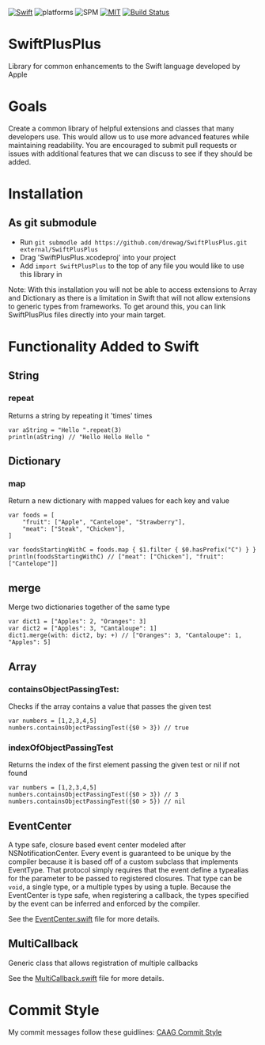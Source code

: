 [![Swift](https://img.shields.io/badge/swift-3.1-orange.svg?style=flat)](https://swift.org)
![platforms](https://img.shields.io/badge/platform-iOS%20macOS%20Linux-orange.svg?style=flat)
![SPM](https://img.shields.io/badge/Swift_Package_Manager-compatible-orange.svg?style=flat)
[![MIT](https://img.shields.io/badge/license-MIT-blue.svg?style=flat)](/LICENSE)
[![Build Status](https://travis-ci.org/drewag/SwiftPlusPlus.svg?branch=master)](https://travis-ci.org/drewag/SwiftPlusPlus)

SwiftPlusPlus
=============

Library for common enhancements to the Swift language developed by Apple

Goals
=====

Create a common library of helpful extensions and classes that many
developers use. This would allow us to use more advanced features while maintaining
readability. You are encouraged to submit pull requests or issues with additional features
that we can discuss to see if they should be added.

Installation
========

As git submodule
--------------

- Run `git submodle add https://github.com/drewag/SwiftPlusPlus.git external/SwiftPlusPlus`
- Drag 'SwiftPlusPlus.xcodeproj' into your project
- Add `import SwiftPlusPlus` to the top of any file you would like to use this library in

Note: With this installation you will not be able to access extensions to Array and Dictionary
as there is a limitation in Swift that will not allow extensions to generic types from frameworks.
To get around this, you can link SwiftPlusPlus files directly into your main target.


Functionality Added to Swift
=============================

String
----------

### repeat

Returns a string by repeating it 'times' times

    var aString = "Hello ".repeat(3)
    println(aString) // "Hello Hello Hello "

Dictionary
-----------

### map

Return a new dictionary with mapped values for each key and value

    var foods = [
        "fruit": ["Apple", "Cantelope", "Strawberry"],
        "meat": ["Steak", "Chicken"],
    ]

    var foodsStartingWithC = foods.map { $1.filter { $0.hasPrefix("C") } }
    println(foodsStartingWithC) // ["meat": ["Chicken"], "fruit": ["Cantelope"]]

## merge

Merge two dictionaries together of the same type

    var dict1 = ["Apples": 2, "Oranges": 3]
    var dict2 = ["Apples": 3, "Cantaloupe": 1]
    dict1.merge(with: dict2, by: +) // ["Oranges": 3, "Cantaloupe": 1, "Apples": 5]

Array
---------

### containsObjectPassingTest:

Checks if the array contains a value that passes the given test

    var numbers = [1,2,3,4,5]
    numbers.containsObjectPassingTest({$0 > 3}) // true

### indexOfObjectPassingTest

Returns the index of the first element passing the given test or nil if not found

    var numbers = [1,2,3,4,5]
    numbers.containsObjectPassingTest({$0 > 3}) // 3
    numbers.containsObjectPassingTest({$0 > 5}) // nil

EventCenter
------------

A type safe, closure based event center modeled after NSNotificationCenter. Every event is guaranteed
to be unique by the compiler because it is based off of a custom subclass that implements EventType.
That protocol simply requires that the event define a typealias for the parameter to be passed to
registered closures. That type can be `void`, a single type, or a multiple types by using a tuple.
Because the EventCenter is type safe, when registering a callback, the types specified by the event
can be inferred and enforced by the compiler.

See the [EventCenter.swift](SwiftPlusPlus/EventCenter.swift) file for more details.

MultiCallback
-------------

Generic class that allows registration of multiple callbacks

See the [MultiCallback.swift](SwiftPlusPlusTests/MultiCallback.swift) file for more details.

Commit Style
=======

My commit messages follow these guidlines: [CAAG Commit Style](http://drewag.me/posts/changes-at-a-glance?source=github)
